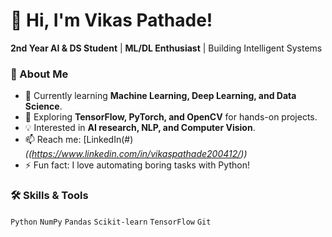 # 👋 Hi, I'm Vikas Pathade!
**2nd Year AI & DS Student** | **ML/DL Enthusiast** | Building Intelligent Systems  

### 🚀 About Me
- 🔭 Currently learning **Machine Learning, Deep Learning, and Data Science**.  
- 🌱 Exploring **TensorFlow, PyTorch, and OpenCV** for hands-on projects.  
- 💡 Interested in **AI research, NLP, and Computer Vision**.  
- 📫 Reach me: [LinkedIn(#) *((https://www.linkedin.com/in/vikaspathade200412/))*  
- ⚡ Fun fact: I love automating boring tasks with Python!  

### 🛠️ Skills & Tools
`Python` `NumPy` `Pandas` `Scikit-learn` `TensorFlow` `Git`  
